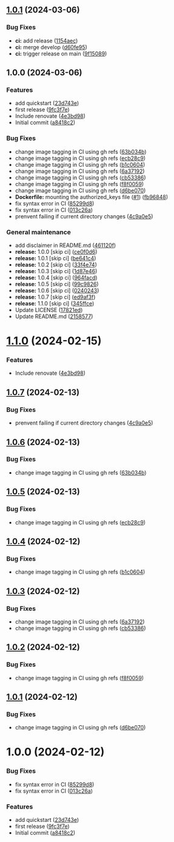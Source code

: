## [1.0.1](https://github.com/w4bo/dev-container/compare/1.0.0...1.0.1) (2024-03-06)


### Bug Fixes

* **ci:** add release ([1154aec](https://github.com/w4bo/dev-container/commit/1154aec7a1a827989c5d687b891cdf377d9ba0fe))
* **ci:** merge develop ([d60fe95](https://github.com/w4bo/dev-container/commit/d60fe95091abde1702f4e0158a51b91faa22fa33))
* **ci:** trigger release on main ([9f15089](https://github.com/w4bo/dev-container/commit/9f1508992cbc1d4c47c123b2e25d28bd982526ed))

## 1.0.0 (2024-03-06)


### Features

* add quickstart ([23d743e](https://github.com/w4bo/dev-container/commit/23d743ec5a81ee4331015dc2d034a92f32d56643))
* first release ([9fc3f7e](https://github.com/w4bo/dev-container/commit/9fc3f7e4ecbceaf5f5d63e05db7d583d21ee4777))
* Include renovate ([4e3bd98](https://github.com/w4bo/dev-container/commit/4e3bd986d699b229aaa51e6195ffeac09f6ca031))
* Initial commit ([a8418c2](https://github.com/w4bo/dev-container/commit/a8418c2ef40059f590e53def596e4ec58472dd41))


### Bug Fixes

* change image tagging in CI using gh refs ([63b034b](https://github.com/w4bo/dev-container/commit/63b034bcfd749e3f1c6ee94545f5c5044bd0e2c1))
* change image tagging in CI using gh refs ([ecb28c9](https://github.com/w4bo/dev-container/commit/ecb28c9db7236c289eceb4fda3e2294aff3f2c1e))
* change image tagging in CI using gh refs ([b1c0604](https://github.com/w4bo/dev-container/commit/b1c060485eae79e9de57e45ce4b91e30fa488771))
* change image tagging in CI using gh refs ([6a37192](https://github.com/w4bo/dev-container/commit/6a371926a52648a7036f39dcfa94cd83a65db3b1))
* change image tagging in CI using gh refs ([cb53386](https://github.com/w4bo/dev-container/commit/cb53386c62cd886b4f1b14ef5ecd9d3ea27b5dea))
* change image tagging in CI using gh refs ([f8f0059](https://github.com/w4bo/dev-container/commit/f8f0059cfa04f2a95a388e18983b383452f8d5ac))
* change image tagging in CI using gh refs ([d6be070](https://github.com/w4bo/dev-container/commit/d6be070096367299ecb81f948163723162090f3e))
* **Dockerfile:** mounting the authorized_keys file ([#1](https://github.com/w4bo/dev-container/issues/1)) ([fb96848](https://github.com/w4bo/dev-container/commit/fb9684879c156d41ab5742bdbf9b14b0b3585f78))
* fix syntax error in CI ([85299d8](https://github.com/w4bo/dev-container/commit/85299d815a777c5ca985cd997909281521d88519))
* fix syntax error in CI ([013c26a](https://github.com/w4bo/dev-container/commit/013c26a04d24f7c52a1dcbc0c47b9ec2cdb0abfa))
* prenvent failing if current directory changes ([4c9a0e5](https://github.com/w4bo/dev-container/commit/4c9a0e577c8069b8cd9d0be3fbefd4d88f71fe3d))


### General maintenance

* add disclaimer in README.md ([461120f](https://github.com/w4bo/dev-container/commit/461120ff39d665bf8928ffccf63435d7b2861ae1))
* **release:** 1.0.0 [skip ci] ([ce0f0d6](https://github.com/w4bo/dev-container/commit/ce0f0d68835afab0bf9ae79a338748ff1e5df3a9))
* **release:** 1.0.1 [skip ci] ([be641c4](https://github.com/w4bo/dev-container/commit/be641c4ff04d57c6f77e4987df2e878f3a039deb))
* **release:** 1.0.2 [skip ci] ([33f4e74](https://github.com/w4bo/dev-container/commit/33f4e74dc81228e770c645284de5ffcc86451aa2))
* **release:** 1.0.3 [skip ci] ([1d87e46](https://github.com/w4bo/dev-container/commit/1d87e4626402ad01f274671ec4f779035c5afd43))
* **release:** 1.0.4 [skip ci] ([964facd](https://github.com/w4bo/dev-container/commit/964facd8a7eddc3cd8cc71c7be2e9bc516d483ae))
* **release:** 1.0.5 [skip ci] ([99c9826](https://github.com/w4bo/dev-container/commit/99c9826f35b6ba07ab22da47e43917886c562b6f))
* **release:** 1.0.6 [skip ci] ([0240243](https://github.com/w4bo/dev-container/commit/0240243a7023e09d748182797950bc1aea8b58c9))
* **release:** 1.0.7 [skip ci] ([ed9af3f](https://github.com/w4bo/dev-container/commit/ed9af3f56e8050efaefc85ce1141b8c3ab1c7892))
* **release:** 1.1.0 [skip ci] ([345ffce](https://github.com/w4bo/dev-container/commit/345ffce2df141141f72b5dfb0bd657ff0679edbc))
* Update LICENSE ([17821ed](https://github.com/w4bo/dev-container/commit/17821ed22abd914936edb6517835afb8b41d034c))
* Update README.md ([2158577](https://github.com/w4bo/dev-container/commit/2158577fc42e9f13be1b1f606767b63e36e4c017))

# [1.1.0](https://github.com/anitvam/dev-container/compare/v1.0.7...v1.1.0) (2024-02-15)


### Features

* Include renovate ([4e3bd98](https://github.com/anitvam/dev-container/commit/4e3bd986d699b229aaa51e6195ffeac09f6ca031))

## [1.0.7](https://github.com/anitvam/dev-container/compare/v1.0.6...v1.0.7) (2024-02-13)


### Bug Fixes

* prenvent failing if current directory changes ([4c9a0e5](https://github.com/anitvam/dev-container/commit/4c9a0e577c8069b8cd9d0be3fbefd4d88f71fe3d))

## [1.0.6](https://github.com/anitvam/dev-container/compare/v1.0.5...v1.0.6) (2024-02-13)


### Bug Fixes

* change image tagging in CI using gh refs ([63b034b](https://github.com/anitvam/dev-container/commit/63b034bcfd749e3f1c6ee94545f5c5044bd0e2c1))

## [1.0.5](https://github.com/anitvam/dev-container/compare/v1.0.4...v1.0.5) (2024-02-13)


### Bug Fixes

* change image tagging in CI using gh refs ([ecb28c9](https://github.com/anitvam/dev-container/commit/ecb28c9db7236c289eceb4fda3e2294aff3f2c1e))

## [1.0.4](https://github.com/anitvam/dev-container/compare/v1.0.3...v1.0.4) (2024-02-12)


### Bug Fixes

* change image tagging in CI using gh refs ([b1c0604](https://github.com/anitvam/dev-container/commit/b1c060485eae79e9de57e45ce4b91e30fa488771))

## [1.0.3](https://github.com/anitvam/dev-container/compare/v1.0.2...v1.0.3) (2024-02-12)


### Bug Fixes

* change image tagging in CI using gh refs ([6a37192](https://github.com/anitvam/dev-container/commit/6a371926a52648a7036f39dcfa94cd83a65db3b1))
* change image tagging in CI using gh refs ([cb53386](https://github.com/anitvam/dev-container/commit/cb53386c62cd886b4f1b14ef5ecd9d3ea27b5dea))

## [1.0.2](https://github.com/anitvam/dev-container/compare/v1.0.1...v1.0.2) (2024-02-12)


### Bug Fixes

* change image tagging in CI using gh refs ([f8f0059](https://github.com/anitvam/dev-container/commit/f8f0059cfa04f2a95a388e18983b383452f8d5ac))

## [1.0.1](https://github.com/anitvam/dev-container/compare/v1.0.0...v1.0.1) (2024-02-12)


### Bug Fixes

* change image tagging in CI using gh refs ([d6be070](https://github.com/anitvam/dev-container/commit/d6be070096367299ecb81f948163723162090f3e))

# 1.0.0 (2024-02-12)


### Bug Fixes

* fix syntax error in CI ([85299d8](https://github.com/anitvam/dev-container/commit/85299d815a777c5ca985cd997909281521d88519))
* fix syntax error in CI ([013c26a](https://github.com/anitvam/dev-container/commit/013c26a04d24f7c52a1dcbc0c47b9ec2cdb0abfa))


### Features

* add quickstart ([23d743e](https://github.com/anitvam/dev-container/commit/23d743ec5a81ee4331015dc2d034a92f32d56643))
* first release ([9fc3f7e](https://github.com/anitvam/dev-container/commit/9fc3f7e4ecbceaf5f5d63e05db7d583d21ee4777))
* Initial commit ([a8418c2](https://github.com/anitvam/dev-container/commit/a8418c2ef40059f590e53def596e4ec58472dd41))

